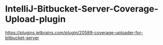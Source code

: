# IntelliJ-Bitbucket-Server-Coverage-Upload-plugin

https://plugins.jetbrains.com/plugin/20589-coverage-uploader-for-bitbucket-server
